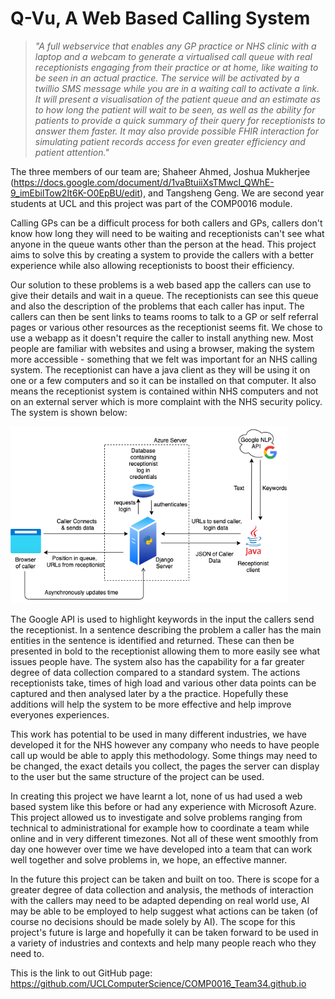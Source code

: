 # Q-Vu, A Web Based Calling System

> *"A full webservice that enables any GP practice or NHS clinic with a laptop and a webcam to generate a virtualised call queue with real receptionists engaging from their practice or at home, like waiting to be seen in an actual practice. The service will be activated by a twillio SMS message while you are in a waiting call to activate a link. It will present a visualisation of the patient queue and an estimate as to how long the patient will wait to be seen, as well as the ability for patients to provide a quick summary of their query for receptionists to answer them faster. It may also provide possible FHIR interaction for simulating patient records access for even greater efficiency and patient attention."*

The three members of our team are; Shaheer Ahmed,  Joshua Mukherjee (https://docs.google.com/document/d/1vaBtuiiXsTMwcI_QWhE-9_imEbilTow2It6K-O0EpBU/edit), and Tangsheng Geng. We are second year students at UCL and this project was part of the COMP0016 module. 

Calling GPs can be a difficult process for both callers and GPs, callers don't know how long they will need to be waiting and receptionists can't see what anyone in the queue wants other than the person at the head. This project aims to solve this by creating a system to provide the callers with a better experience while also allowing receptionists to boost their efficiency.

Our solution to these problems is a web based app the callers can use to give their details and wait in a queue. The receptionists can see this queue and also the description of the problems that each caller has input. The callers can then be sent links to teams rooms to talk to a GP or self referral pages or various other resources as the receptionist seems fit. We chose to use a webapp as it doesn't require the caller to install anything new. Most people are familiar with websites and using a browser, making the system more accessible - something that we felt was important for an NHS calling system. The receptionist can have a java client as they will be using it on one or a few computers and so it can be installed on that computer. It also means the receptionist system is contained within NHS computers and not on an external server which is more complaint with the NHS security policy. The system is shown below:

<img src="System.png" alt="z" style="zoom:75%;" />



The Google API is used to highlight keywords in the input the callers send the receptionist. In a sentence describing the problem a caller has the main entities in the sentence is identified and returned. These can then be presented in bold to the receptionist allowing them to more easily see what issues people have. The system also has the capability for a far greater degree of data collection compared to a standard system. The actions receptionists take, times of high load and various other data points can be captured and then analysed later by a the practice. Hopefully these additions will help the system to be more effective and help improve everyones experiences.

This work has potential to be used in many different industries, we have developed it for the NHS however any company who needs to have people call up would be able to apply this methodology. Some things may need to be changed, the exact details you collect, the pages the server can display to the user but the same structure of the project can be used.

In creating this project we have learnt a lot, none of us had used a web based system like this before or had any experience with Microsoft Azure. This project allowed us to investigate and solve problems ranging from technical to administrational for example how to coordinate a team while online and in very different timezones. Not all of these went smoothly from day one however over time we have developed into a team that can work well together and solve problems in, we hope, an effective manner. 

In the future this project can be taken and built on too. There is scope for a greater degree of data collection and analysis, the methods of interaction with the callers may need to be adapted depending on real world use, AI may be able to be employed to help suggest what actions can be taken (of course no decisions should be made solely by AI). The scope for this project's future is large and hopefully it can be taken forward to be used in a variety of industries and contexts and help many people reach who they need to. 

This is the link to out GitHub page: https://github.com/UCLComputerScience/COMP0016_Team34.github.io

